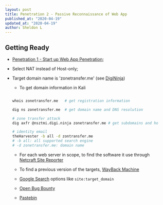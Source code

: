 ```yaml
---
layout: post
title: Penetration 2 - Passive Reconnaissance of Web App
published_at: "2020-04-19"
updated_at: "2020-04-19"
author: Sheldon L
---
```



## Getting Ready

- [Penetration 1 - Start up Web App Penetration](https://www.sheldonl.com/2020/04/16/00.html);
- Select NAT instead of Host-only;
- Target domain name is 'zonetransfer.me' (see [DigiNinja](https://digi.ninja/projects/zonetransferme.php))

  - To get domain information in Kali

  ```bash

  whois zonetransfer.me   # get registration information

  dig ns zonetransfer.me  # get domain name and DNS resolution

  # zone transfer attack
  dig axfr @nsztmi.digi.ninja zonetransfer.me # get subdomains and hosts

  # identity email
  theHarvester -b all -d zontransfer.me 
  # -b all: all supported search engine
  # -d zonetransfer.me: domain name

  ```

  - For each web server in scope, to find the software it use through [Netcraft Site Reporter](https://www.netcraft.com/tools/#internet-research)

  - To find a previous version of the targets, [WayBack Machine](https://archive.org/web/web.php)

  - [Google Search](https://support.google.com/websearch/answer/2466433) options like `site:target_domain`

  - [Open Bug Bounty](https://openbugbounty.org)

  - [Pastebin](https://pastebin.com)